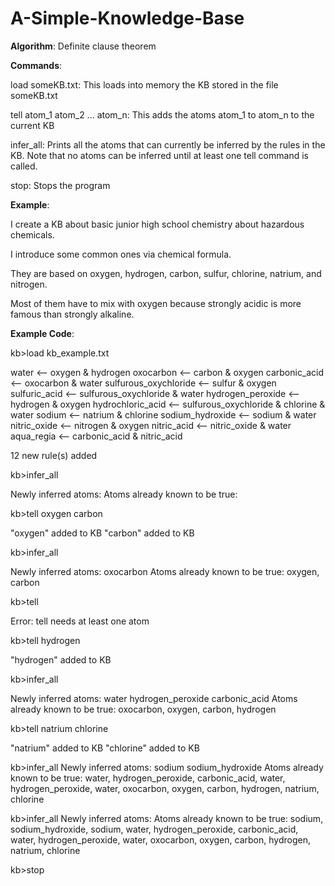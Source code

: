 # A-Simple-Knowledge-Base

<B>Algorithm</B>: 
Definite clause theorem

<B>Commands</B>:

load someKB.txt: This loads into memory the KB stored in the file someKB.txt

tell atom_1 atom_2 ... atom_n: This adds the atoms atom_1 to atom_n to the current KB

infer_all: Prints all the atoms that can currently be inferred by the rules in the KB. Note that no atoms can be inferred until at least one tell command is called.

stop: Stops the program



<B>Example</B>:

I create a KB about basic junior high school chemistry about hazardous chemicals.

I introduce some common ones via chemical formula.

They are based on oxygen, hydrogen, carbon, sulfur, chlorine, natrium, and nitrogen.

Most of them have to mix with oxygen because strongly acidic is more famous than strongly alkaline.

<B>Example Code</B>:

kb>load kb_example.txt

water <-- oxygen & hydrogen 
oxocarbon <-- carbon & oxygen
carbonic_acid <-- oxocarbon & water
sulfurous_oxychloride <-- sulfur & oxygen
sulfuric_acid <-- sulfurous_oxychloride & water
hydrogen_peroxide <-- hydrogen & oxygen
hydrochloric_acid <-- sulfurous_oxychloride & chlorine & water
sodium <-- natrium & chlorine
sodium_hydroxide <-- sodium & water
nitric_oxide <-- nitrogen & oxygen
nitric_acid <-- nitric_oxide & water
aqua_regia <-- carbonic_acid & nitric_acid

12 new rule(s) added

kb>infer_all

Newly inferred atoms:
	<none>
Atoms already known to be true:
	<none>

kb>tell oxygen carbon

"oxygen" added to KB
"carbon" added to KB

kb>infer_all

Newly inferred atoms:
	 oxocarbon
Atoms already known to be true:
	 oxygen, carbon

kb>tell

Error: tell needs at least one atom

kb>tell hydrogen

"hydrogen" added to KB

kb>infer_all

Newly inferred atoms:
	 water hydrogen_peroxide carbonic_acid
Atoms already known to be true:
	 oxocarbon, oxygen, carbon, hydrogen

kb>tell natrium chlorine

"natrium" added to KB
"chlorine" added to KB

kb>infer_all
Newly inferred atoms:
	 sodium sodium_hydroxide
Atoms already known to be true:
	 water, hydrogen_peroxide, carbonic_acid, water, hydrogen_peroxide, water, oxocarbon, oxygen, carbon, hydrogen, natrium, chlorine

kb>infer_all
Newly inferred atoms:
	<none>
Atoms already known to be true:
	 sodium, sodium_hydroxide, sodium, water, hydrogen_peroxide, carbonic_acid, water, hydrogen_peroxide, water, oxocarbon, oxygen, carbon, hydrogen, natrium, chlorine

kb>stop

